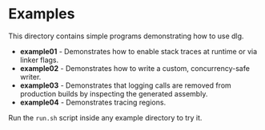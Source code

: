 # Examples

This directory contains simple programs demonstrating how to use dlg.
- **example01** - Demonstrates how to enable stack traces at runtime or via linker flags.
- **example02** - Demonstrates how to write a custom, concurrency-safe writer.
- **example03** - Demonstrates that logging calls are removed from production builds by inspecting the generated assembly.
- **example04** - Demonstrates tracing regions.

Run the `run.sh` script inside any example directory to try it.
